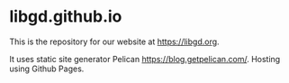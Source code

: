 # libgd.github.io

This is the repository for our website at https://libgd.org.

It uses static site generator Pelican https://blog.getpelican.com/. Hosting using Github Pages.
